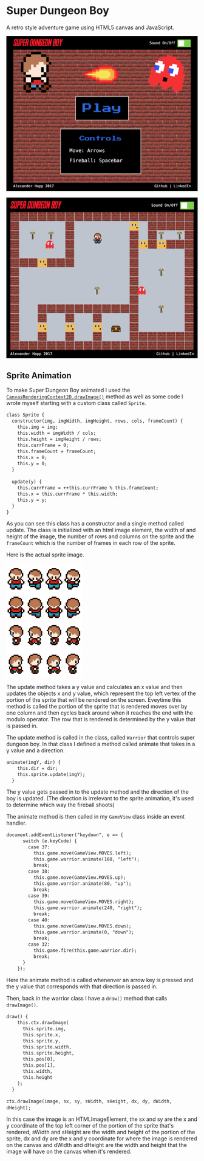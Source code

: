 # Super Dungeon Boy
A retro style adventure game using HTML5 canvas and JavaScript.

![splash screen shot](https://github.com/brainzilla79/super-dungeon-boy/blob/master/docs/sdb_splash_screenshot.png)

![gameplay screen shot](https://github.com/brainzilla79/super-dungeon-boy/blob/master/docs/sdb_gameplay_screenshot.png)

## Sprite Animation

To make Super Dungeon Boy animated I used the [`CanvasRenderingContext2D.drawImage()`](https://developer.mozilla.org/en-US/docs/Web/API/CanvasRenderingContext2D/drawImage) method as well as some code I wrote myself starting with a custom class called `Sprite`.

```
class Sprite {
  constructor(img, imgWidth, imgHeight, rows, cols, frameCount) {
    this.img = img;
    this.width = imgWidth / cols;
    this.height = imgHeight / rows;
    this.currFrame = 0;
    this.frameCount = frameCount;
    this.x = 0;
    this.y = 0;
  }

  update(y) {
    this.currFrame = ++this.currFrame % this.frameCount;
    this.x = this.currFrame * this.width;
    this.y = y;
  }
}
```

As you can see this class has a constructor and a single method called update. The class is initialized with an html image element, the width of and height of the image, the number of rows and columns on the sprite and the `frameCount` which is the number of frames in each row of the sprite. 

Here is the actual sprite image.

![sdb sprite](https://github.com/brainzilla79/super-dungeon-boy/blob/master/docs/boy.png)

The update method takes a y value and calculates an x value and then updates the objects x and y value, which represent the top left vertex of the portion of the sprite that will be rendered on the screen. Eveytime this method is called the portion of the sprite that is rendered moves over by one column and then cycles back around when it reaches the end with the modulo operator. The row that is rendered is determined by the y value that is passed in. 

The update method is called in the class, called `Warrior` that controls super dungeon boy. 
In that class I defined a method called animate that takes in a y value and a direction.

```
animate(imgY, dir) {
    this.dir = dir;
    this.sprite.update(imgY);
  }
```
The y value gets passed in to the update method and the direction of the boy is updated. (The direction is irrelevant to the sprite animation, it's used to determine which way the fireball shoots)

The animate method is then called in my `GameView` class inside an event handler. 

```
document.addEventListener("keydown", e => {
      switch (e.keyCode) {
        case 37:
          this.game.move(GameView.MOVES.left);
          this.game.warrior.animate(160, "left");
          break;
        case 38:
          this.game.move(GameView.MOVES.up);
          this.game.warrior.animate(80, "up");
          break;
        case 39:
          this.game.move(GameView.MOVES.right);
          this.game.warrior.animate(240, "right");
          break;
        case 40:
          this.game.move(GameView.MOVES.down);
          this.game.warrior.animate(0, "down");
          break;
        case 32:
          this.game.fire(this.game.warrior.dir);
          break;
      }
    });
```
Here the animate method is called whenenver an arrow key is pressed and the y value that corresponds with that direction is passed in. 

Then, back in the warrior class I have a `draw()` method that calls `drawImage()`. 

```
draw() {
    this.ctx.drawImage(
      this.sprite.img,
      this.sprite.x,
      this.sprite.y,
      this.sprite.width,
      this.sprite.height,
      this.pos[0],
      this.pos[1],
      this.width,
      this.height
    );
  }
```

`ctx.drawImage(image, sx, sy, sWidth, sHeight, dx, dy, dWidth, dHeight);` 

In this case the image is an HTMLImageElement, the sx and sy are the x and y coordinate of the top left corner of the portion of the sprite that's rendered, sWidth and sHeight are the width and height of the portion of the sprite, dx and dy are the x and y coordinate for where the image is rendered on the canvas and dWidth and dHeight are the width and height that the image will have on the canvas when it's rendered. 





